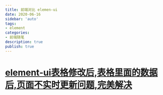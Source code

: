 ```yaml
---
title: 前端对比 elemen-ui
date: 2020-06-16
sidebar: 'auto'
tags: 
- element
categories: 
- 前端随笔
description: true
publish: true
---
```



# [element-ui表格修改后,表格里面的数据后,页面不实时更新问题,完美解决](./element-ui表格修改后.md)